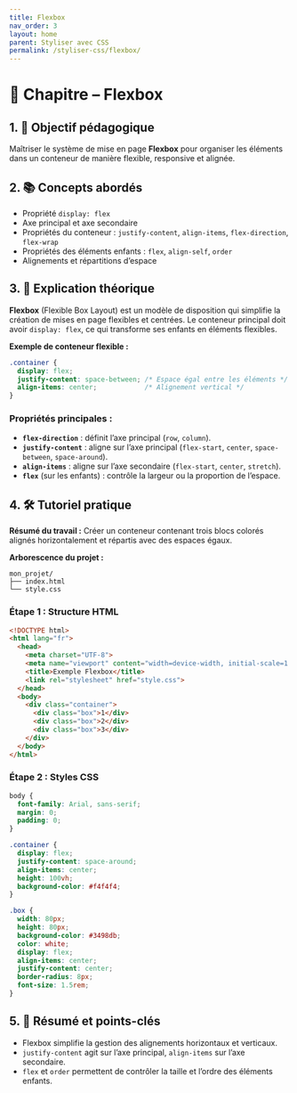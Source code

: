 ```yaml
---
title: Flexbox
nav_order: 3
layout: home
parent: Styliser avec CSS
permalink: /styliser-css/flexbox/
---
```



# 📘 Chapitre – Flexbox

## 1. 🎯 Objectif pédagogique

Maîtriser le système de mise en page **Flexbox** pour organiser les éléments dans un conteneur de manière flexible, responsive et alignée.

## 2. 📚 Concepts abordés

* Propriété `display: flex`
* Axe principal et axe secondaire
* Propriétés du conteneur : `justify-content`, `align-items`, `flex-direction`, `flex-wrap`
* Propriétés des éléments enfants : `flex`, `align-self`, `order`
* Alignements et répartitions d’espace

## 3. 🧠 Explication théorique

**Flexbox** (Flexible Box Layout) est un modèle de disposition qui simplifie la création de mises en page flexibles et centrées.
Le conteneur principal doit avoir `display: flex`, ce qui transforme ses enfants en éléments flexibles.

**Exemple de conteneur flexible :**

```css
.container {
  display: flex;
  justify-content: space-between; /* Espace égal entre les éléments */
  align-items: center;            /* Alignement vertical */
}
```

### Propriétés principales :

* **`flex-direction`** : définit l’axe principal (`row`, `column`).
* **`justify-content`** : aligne sur l’axe principal (`flex-start`, `center`, `space-between`, `space-around`).
* **`align-items`** : aligne sur l’axe secondaire (`flex-start`, `center`, `stretch`).
* **`flex`** (sur les enfants) : contrôle la largeur ou la proportion de l’espace.

## 4. 🛠 Tutoriel pratique

**Résumé du travail :**
Créer un conteneur contenant trois blocs colorés alignés horizontalement et répartis avec des espaces égaux.

**Arborescence du projet :**

```
mon_projet/
├── index.html
└── style.css
```

### **Étape 1 : Structure HTML**

```html
<!DOCTYPE html>
<html lang="fr">
  <head>
    <meta charset="UTF-8">
    <meta name="viewport" content="width=device-width, initial-scale=1.0">
    <title>Exemple Flexbox</title>
    <link rel="stylesheet" href="style.css">
  </head>
  <body>
    <div class="container">
      <div class="box">1</div>
      <div class="box">2</div>
      <div class="box">3</div>
    </div>
  </body>
</html>
```

### **Étape 2 : Styles CSS**

```css
body {
  font-family: Arial, sans-serif;
  margin: 0;
  padding: 0;
}

.container {
  display: flex;
  justify-content: space-around;
  align-items: center;
  height: 100vh;
  background-color: #f4f4f4;
}

.box {
  width: 80px;
  height: 80px;
  background-color: #3498db;
  color: white;
  display: flex;
  align-items: center;
  justify-content: center;
  border-radius: 8px;
  font-size: 1.5rem;
}
```

## 5. 🧾 Résumé et points-clés

* Flexbox simplifie la gestion des alignements horizontaux et verticaux.
* `justify-content` agit sur l’axe principal, `align-items` sur l’axe secondaire.
* `flex` et `order` permettent de contrôler la taille et l’ordre des éléments enfants.

